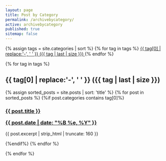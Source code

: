 ```yaml
---
layout: page
title: Post by Category
permalink: /archivebycategory/
active: archivebycategory
published: true
sitemap: false
---
```

<div>
{% assign tags = site.categories | sort %}
{% for tag in tags %}
 <span class="site-tag">
    <a href="#{{ tag | first | slugify }}">
            {{ tag[0] | replace:'-', ' ' }} ({{ tag | last | size }})
    </a>
</span>
{% endfor %}
</div>

<div id="index">

{% for tag in tags %}
<a name="{{ tag[0] }}"></a><h2>{{ tag[0] | replace:'-', ' ' }} ({{ tag | last | size }}) </h2>
{% assign sorted_posts = site.posts | sort: 'title' %}
{% for post in sorted_posts %}
{%if post.categories contains tag[0]%}

  <h3><a href="{{ site.url }}{{ post.url }}" title="{{ post.title }}">{{ post.title }} <p class="date">{{ post.date |  date: "%B %e, %Y" }}</p></a></h3>
   <p>{{ post.excerpt | strip_html | truncate: 160 }}</p>

{%endif%}
{% endfor %}

{% endfor %}
</div>

